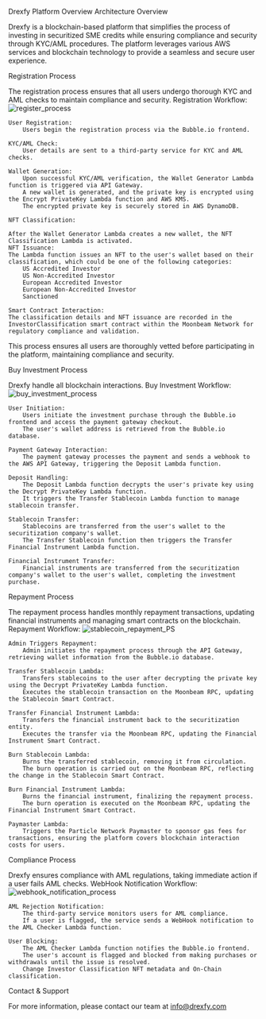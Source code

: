 Drexfy Platform Overview
Architecture Overview

Drexfy is a blockchain-based platform that simplifies the process of investing in securitized SME credits while ensuring compliance and security through KYC/AML procedures. The platform leverages various AWS services and blockchain technology to provide a seamless and secure user experience.

Registration Process

The registration process ensures that all users undergo thorough KYC and AML checks to maintain compliance and security.
Registration Workflow:
![register_process](https://github.com/user-attachments/assets/72eab113-3e25-4ed4-b2f1-9c042c3ea4ac)

    User Registration:
        Users begin the registration process via the Bubble.io frontend.

    KYC/AML Check:
        User details are sent to a third-party service for KYC and AML checks.

    Wallet Generation:
        Upon successful KYC/AML verification, the Wallet Generator Lambda function is triggered via API Gateway.
        A new wallet is generated, and the private key is encrypted using the Encrypt PrivateKey Lambda function and AWS KMS.
        The encrypted private key is securely stored in AWS DynamoDB.

    NFT Classification:

    After the Wallet Generator Lambda creates a new wallet, the NFT Classification Lambda is activated.
    NFT Issuance:
    The Lambda function issues an NFT to the user's wallet based on their classification, which could be one of the following categories:
        US Accredited Investor
        US Non-Accredited Investor
        European Accredited Investor
        European Non-Accredited Investor
        Sanctioned

    Smart Contract Interaction:
    The classification details and NFT issuance are recorded in the InvestorClassification smart contract within the Moonbeam Network for regulatory compliance and validation.

This process ensures all users are thoroughly vetted before participating in the platform, maintaining compliance and security.

Buy Investment Process

Drexfy handle all blockchain interactions.
Buy Investment Workflow:
![buy_investment_process](https://github.com/user-attachments/assets/841f80fd-f301-4085-8607-971b382e36ac)

    User Initiation:
        Users initiate the investment purchase through the Bubble.io frontend and access the payment gateway checkout.
        The user's wallet address is retrieved from the Bubble.io database.

    Payment Gateway Interaction:
        The payment gateway processes the payment and sends a webhook to the AWS API Gateway, triggering the Deposit Lambda function.

    Deposit Handling:
        The Deposit Lambda function decrypts the user's private key using the Decrypt PrivateKey Lambda function.
        It triggers the Transfer Stablecoin Lambda function to manage stablecoin transfer.

    Stablecoin Transfer:
        Stablecoins are transferred from the user's wallet to the securitization company's wallet.
        The Transfer Stablecoin function then triggers the Transfer Financial Instrument Lambda function.

    Financial Instrument Transfer:
        Financial instruments are transferred from the securitization company's wallet to the user's wallet, completing the investment purchase.

Repayment Process

The repayment process handles monthly repayment transactions, updating financial instruments and managing smart contracts on the blockchain.
Repayment Workflow:
![stablecoin_repayment_PS](https://github.com/user-attachments/assets/707c684c-4ae9-4761-b99e-3b1780c9b158)

    Admin Triggers Repayment:
        Admin initiates the repayment process through the API Gateway, retrieving wallet information from the Bubble.io database.

    Transfer Stablecoin Lambda:
        Transfers stablecoins to the user after decrypting the private key using the Decrypt PrivateKey Lambda function.
        Executes the stablecoin transaction on the Moonbeam RPC, updating the Stablecoin Smart Contract.

    Transfer Financial Instrument Lambda:
        Transfers the financial instrument back to the securitization entity.
        Executes the transfer via the Moonbeam RPC, updating the Financial Instrument Smart Contract.

    Burn Stablecoin Lambda:
        Burns the transferred stablecoin, removing it from circulation.
        The burn operation is carried out on the Moonbeam RPC, reflecting the change in the Stablecoin Smart Contract.

    Burn Financial Instrument Lambda:
        Burns the financial instrument, finalizing the repayment process.
        The burn operation is executed on the Moonbeam RPC, updating the Financial Instrument Smart Contract.

    Paymaster Lambda:
        Triggers the Particle Network Paymaster to sponsor gas fees for transactions, ensuring the platform covers blockchain interaction costs for users.

Compliance Process

Drexfy ensures compliance with AML regulations, taking immediate action if a user fails AML checks.
WebHook Notification Workflow:
![webhook_notification_process](https://github.com/user-attachments/assets/89cfa1e3-3d54-4e9b-9d1d-a9a02622bae2)

    AML Rejection Notification:
        The third-party service monitors users for AML compliance.
        If a user is flagged, the service sends a WebHook notification to the AML Checker Lambda function.

    User Blocking:
        The AML Checker Lambda function notifies the Bubble.io frontend.
        The user's account is flagged and blocked from making purchases or withdrawals until the issue is resolved.
        Change Investor Classification NFT metadata and On-Chain classification.

Contact & Support

For more information, please contact our team at info@drexfy.com
